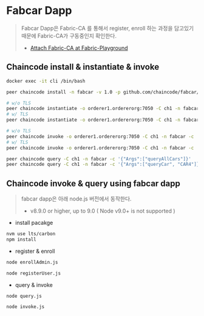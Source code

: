 # Fabcar Dapp

> Fabcar Dapp은 Fabric-CA 를 통해서 register, enroll 하는 과정을 담고있기 때문에 Fabric-CA가 구동중인지 확인한다.
>
> * [Attach Fabric-CA at Fabric-Playground](https://github.com/rtfmplz/fabric-playground/blob/master/README.md#attach-fabric-ca)

## Chaincode install & instantiate & invoke

```bash
docker exec -it cli /bin/bash
```

```bash
peer chaincode install -n fabcar -v 1.0 -p github.com/chaincode/fabcar/go/
```

```bash
# w/o TLS
peer chaincode instantiate -o orderer1.ordererorg:7050 -C ch1 -n fabcar -v 1.0 -c '{"Args":[""]}' -P "OR ('Org1MSP.member')"
# w/ TLS
peer chaincode instantiate -o orderer1.ordererorg:7050 -C ch1 -n fabcar -v 1.0 -c '{"Args":[""]}' -P "OR ('Org1MSP.member')" --tls --cafile $ORDERER_ORG_TLSCACERTS
```

```bash
# w/o TLS
peer chaincode invoke -o orderer1.ordererorg:7050 -C ch1 -n fabcar -c '{"function":"initLedger","Args":[""]}'
# w/ TLS
peer chaincode invoke -o orderer1.ordererorg:7050 -C ch1 -n fabcar -c '{"function":"initLedger","Args":[""]}' --tls --cafile $ORDERER_ORG_TLSCACERTS
```

```bash
peer chaincode query -C ch1 -n fabcar -c '{"Args":["queryAllCars"]}'
peer chaincode query -C ch1 -n fabcar -c '{"Args":["queryCar", "CAR4"]}'
```

## Chaincode invoke & query using fabcar dapp

> fabcar dapp은 아래 node.js 버전에서 동작한다.
>
> * v8.9.0 or higher, up to 9.0 ( Node v9.0+ is not supported )

* install pacakge

```bash
nvm use lts/carbon
npm install
```

* register & enroll

```bash
node enrollAdmin.js
```

```bash
node registerUser.js
```

* query & invoke

```bash
node query.js
```

```bash
node invoke.js
```